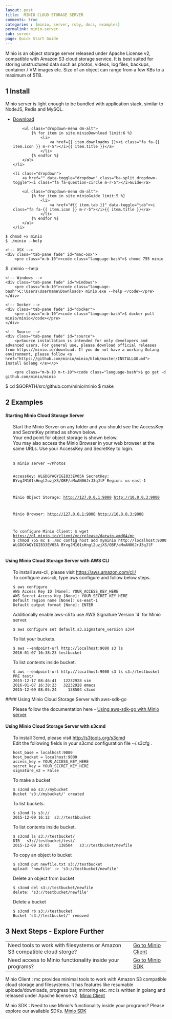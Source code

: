 ```yaml
---
layout: post
title:  MINIO CLOUD STORAGE SERVER
comments: true
categories : [minio, server, ruby, docs, examples]
permalink: minio-server
sub: server
page: Quick Start Guide
---
```


Minio is an object storage server released under Apache License v2, compatible with Amazon S3 cloud storage service. It is best suited for storing unstructured data such as photos, videos, log files, backups, container / VM images etc. Size of an object can range from a few KBs to a maximum of 5TB.

## <span>1</span> Install

Minio server is light enough to be bundled with application stack, similar to NodeJS, Redis and MySQL.

<ul class="list-unstyled list-inline btn-action">
    <li class="dropdown">
        <a href="" data-toggle="dropdown" class="ba-split dropdown-toggle"><i class="fa fa-download m-r-5"></i>Download</a>

        <ul class="dropdown-menu dm-alt">
            {% for item in site.minioDownload limit:6 %}
                <li>
                    <a href={{ item.downloadms }}><i class="fa fa-{{ item.icon }} m-r-5"></i>{{ item.title }}</a>
                </li>
            {% endfor %}
        </ul>
    </li>

    <li class="dropdown">
        <a href="" data-toggle="dropdown" class="ba-split dropdown-toggle"><i class="fa fa-question-circle m-r-5"></i>Guide</a>

        <ul class="dropdown-menu dm-alt">
            {% for item in site.minioGuide limit:5 %}
                <li>
                    <a href="#{{ item.tab }}" data-toggle="tab"><i class="fa fa-{{ item.icon }} m-r-5"></i>{{ item.title }}</a>
                </li>
            {% endfor %}
        </ul>
    </li>
</ul>

<div class="tab-content">
    <!-- GNU/Linux -->
    <div class="tab-pane fade" id="gnu-linux">
        <pre class="m-b-10"><code class="language-bash">$ chmod +x minio
$ ./minio --help</code></pre>
    </div>

    <!-- OSX -->
    <div class="tab-pane fade" id="mac-osx">
        <pre class="m-b-10"><code class="language-bash">$ chmod 755 minio
$ ./minio --help</code></pre>
    </div>

    <!-- Windows -->
    <div class="tab-pane fade" id="windows">
        <pre class="m-b-10"><code class="language-bash">C:\Users\Username\Downloads> minio.exe --help </code></pre>
    </div>

    <!-- Docker -->
    <div class="tab-pane fade" id="docker">
        <pre class="m-b-10"><code class="language-bash">$ docker pull minio/minio</code></pre>
    </div>

    <!-- Source -->
    <div class="tab-pane fade" id="source">
        <p>Source installation is intended for only developers and advanced users. For general use, please download official releases from https://minio.io/download. If you do not have a working Golang environment, please follow <a href="https://github.com/minio/minio/blob/master/INSTALLGO.md"> Install Golang </a></p>

        <pre class="m-b-10 m-t-10"><code class="language-bash">$ go get -d github.com/minio/minio
$ cd $GOPATH/src/github.com/minio/minio
$ make</code></pre>
    </div>
</div>

## <span>2</span> Examples

#### Starting Minio Cloud Storage Server

<ul style="list-style: none;">

 <li><i class="fa fa-caret-right"></i> Start the Minio Server on any folder and you should see the AccessKey and SecretKey printed as shown below.</li>
 <li><i class="fa fa-caret-right"></i> Your end point for object storage is shown below.</li>
 <li><i class="fa fa-caret-right"></i> You may also access the Minio Browser in your web browser at the same URLs. Use your AccessKey and SecretKey to login.</li>

<br>
<pre class="m-b-10"><code class="language-bash">$ minio server ~/Photos

AccessKey: WLGDGYAQYIGI833EV05A  SecretKey: BYvgJM101sHngl2uzjXS/OBF/aMxAN06JrJ3qJlF  Region: us-east-1

Minio Object Storage:
	 http://127.0.0.1:9000
	 http://10.0.0.3:9000

Minio Browser:
	 http://127.0.0.1:9000
	 http://10.0.0.3:9000

To configure Minio Client:
    $ wget https://dl.minio.io/client/mc/release/darwin-amd64/mc
    $ chmod 755 mc
    $ ./mc config host add myminio http://localhost:9000 WLGDGYAQYIGI833EV05A BYvgJM101sHngl2uzjXS/OBF/aMxAN06JrJ3qJlF
</code></pre>

</ul>
<!--We agreed in our meeting that we will leave this here temporarily. Move it to Recipes (How Tos) in the next release -->
<!-- Replace this with How to use Minio Browser in another release-->

#### Using Minio Cloud Storage Server with AWS CLI

<ul style="list-style: none;">

  <li> <i class="fa fa-caret-right"></i> To install aws-cli, please visit <a href="https://aws.amazon.com/cli/">https://aws.amazon.com/cli/</a> </li>

  <li> <i class="fa fa-caret-right"></i> To configure aws-cli, type aws configure and follow below steps.

<pre class="m-b-10"><code class="language-bash">$ aws configure
AWS Access Key ID [None]: YOUR_ACCESS_KEY_HERE
AWS Secret Access Key [None]: YOUR_SECRET_KEY_HERE
Default region name [None]: us-east-1
Default output format [None]: ENTER
</code></pre> </li>

<li><i class="fa fa-caret-right"></i>
Additionally enable aws-cli to use AWS Signature Version '4' for Minio server.

<pre class="m-b-10"><code class="language-bash">$ aws configure set default.s3.signature_version s3v4
</code></pre>
</li>

<li><i class="fa fa-caret-right"></i>
To list your buckets.

<pre class="m-b-10"><code class="language-bash">$ aws --endpoint-url http://localhost:9000 s3 ls
2016-01-07 16:38:23 testbucket
</code></pre>
</li>
<li><i class="fa fa-caret-right"></i>
To list contents inside bucket.

<pre class="m-b-10"><code class="language-bash">$ aws --endpoint-url http://localhost:9000 s3 ls s3://testbucket
PRE test/
2015-12-17 08:46:41   12232928 vim
2016-01-07 16:38:23   32232928 emacs
2015-12-09 08:05:24     138504 s3cmd
</code></pre>
</li>
</ul>
#### Using Minio Cloud Storage Server with aws-sdk-go

<ul style="list-style: none;">
 <li><i class="fa fa-caret-right"></i>
 Please follow the documentation here - <a href="https://github.com/minio/minio/blob/master/AWS-SDK-GO.md">Using aws-sdk-go with Minio server</a> </li>
</ul>

#### Using Minio Cloud Storage Server with s3cmd

<ul style="list-style: none;">
	<li><i class="fa fa-caret-right"></i> To install 3cmd, please visit <a href="http://s3tools.org/s3cmd">http://s3tools.org/s3cmd</a> </li>

<li><i class="fa fa-caret-right"></i> Edit the following fields in your s3cmd configuration file ~/.s3cfg .
<pre class="m-b-10"><code class="language-bash">host_base = localhost:9000
host_bucket = localhost:9000
access_key = YOUR_ACCESS_KEY_HERE
secret_key = YOUR_SECRET_KEY_HERE
signature_v2 = False
</code></pre>
</li>

<li><i class="fa fa-caret-right"></i> To make a bucket

<pre class="m-b-10"><code class="language-bash">$ s3cmd mb s3://mybucket
Bucket 's3://mybucket/' created
</code></pre>
</li>

<li><i class="fa fa-caret-right"></i> To list buckets.

<pre class="m-b-10"><code class="language-bash">$ s3cmd ls s3://
2015-12-09 16:12  s3://testbbucket
</code></pre>
</li>

<li><i class="fa fa-caret-right"></i> To list contents inside bucket.

<pre class="m-b-10"><code class="language-bash">$ s3cmd ls s3://testbucket/
DIR   s3://testbucket/test/
2015-12-09 16:05    138504   s3://testbucket/newfile
</code></pre>
</li>

<li><i class="fa fa-caret-right"></i> To copy an object to bucket

<pre class="m-b-10"><code class="language-bash">$ s3cmd put newfile.txt s3://testbucket
upload: 'newfile' -> 's3://testbucket/newfile'
</code></pre>
</li>

<li><i class="fa fa-caret-right"></i> Delete an object from bucket

<pre class="m-b-10"><code class="language-bash">$ s3cmd del s3://testbucket/newfile
delete: 's3://testbucket/newfile'
</code></pre>
</li>
<li><i class="fa fa-caret-right"></i> Delete a bucket

<pre class="m-b-10"><code class="language-bash">$ s3cmd rb s3://testbucket
Bucket 's3://testbucket/' removed
</code></pre>
</li>
</ul>

## <span>3</span> Next Steps - Explore Further
<table class="table table-bordered">
<tbody>
	<tr>
	 <td>Need tools to work with filesystems or Amazon S3 compatible cloud storge? </td>
	 <td><a href="minio-client.html"> Go to Minio Client</a></td>
	</tr>
	<tr>
	 <td>Need access to Minio functionality inside your programs? </td>
	 <td><a href="minio-sdk.html"> Go to Minio SDK</a></td>
	</tr>
</tbody>
</table>

<!-- Table -->

Minio Client : mc provides minimal tools to work with Amazon S3 compatible cloud storage and filesystems. It has features like resumable uploads/downloads, progress bar, mirroring etc. mc is written in golang and released under Apache license v2. <a href="minio-client.html"> Minio Client</a>

Minio SDK : Need to use Minio's functionality inside your programs? Please explore our available SDKs. <a href="minio-sdk.html">Minio SDK </a>
